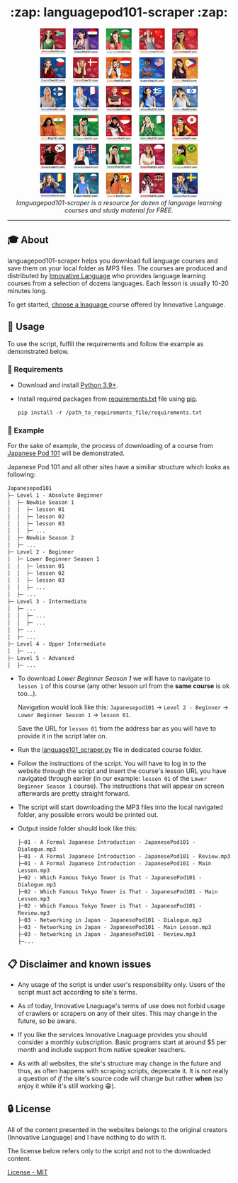 <h1 align="center">:zap: languagepod101-scraper	:zap:</h1>
<p align="center">
  <img src="readme\language_selection.jpg">
  <br>
  <i>languagepod101-scraper is a resource for dozen of language learning courses and study material for FREE.</i>
</p>
<hr>


##  :mortar_board: About
languagepod101-scraper helps you download full language courses and save them on your local folder as MP3 files.
The courses are produced and distributed by [Innovative Language](https://www.innovativelanguage.com/online-language-courses) who provides language learning courses from a selection of dozens languages. Each lesson is usually 10-20 minutes long.

To get started, [choose a lnaguage ](https://www.innovativelanguage.com/online-language-courses) course offered by Innovative Language.

##  :pushpin: Usage
To use the script, fulfill the requirements and follow the example as demonstrated below.

###  :electric_plug: Requirements

- Download and install [Python 3.9+](https://www.python.org/). 
- Install required packages from [requirements.txt](requirements.txt) file using [pip](https://packaging.python.org/tutorials/installing-packages/).

  ```
  pip install -r /path_to_requirements_file/requirements.txt
  ```

###  :bookmark_tabs: Example
For the sake of example, the process of downloading of a course from [Japanese Pod 101](https://www.japanesepod101.com/) will be demonstrated.

Japanese Pod 101 and all other sites have a similiar structure which looks as following:
  ```
  Japanesepod101
  ├─ Level 1 - Absolute Beginner
  │  ├─ Newbie Season 1
  │  │  ├─ lesson 01
  │  │  ├─ lesson 02
  │  │  ├─ lesson 03
  │  │  ├─ ...
  │  ├─ Newbie Season 2
  │  ├─ ...
  ├─ Level 2 - Beginner
  │  ├─ Lower Beginner Season 1
  │  │  ├─ lesson 01
  │  │  ├─ lesson 02
  │  │  ├─ lesson 03
  │  │  ├─ ...
  │  ├─ ...
  ├─ Level 3 - Intermediate
  │  ├─ ...
  │  │  ├─ ...
  │  │  ├─ ...
  │  ├─ ...
  │  ├─ ...
  ├─ Level 4 - Upper Intermediate
  │  ├─ ...
  ├─ Level 5 - Advanced
  │  ├─ ...
  ```
- To download *Lower Beginner Season 1* we will have to navigate to `lesson 1` of this course (any other lesson url from the **same course** is ok too...).

  Navigation would look like this: `Japanesepod101` -> `Level 2 - Beginner` -> `Lower Beginner Season 1`  -> `lesson 01`.
  
  Save the URL for `lesson 01` from the address bar as you will have to provide it in the script later on.

- Run the [language101_scraper.py](language101_scraper.py) file in dedicated course folder.

- Follow the instructions of the script. You will have to log in to the website through the script and insert the course's lesson URL you have navigated through earlier (in our example: `lesson 01` of the `Lower Beginner Season 1` course). The instructions that will appear on screen afterwards are pretty straight forward.

- The script will start downloading the MP3 files into the local navigated folder, any possible errors would be printed out.

- Output inside folder should look like this:
  ```
  ├─01 - A Formal Japanese Introduction - JapanesePod101 - Dialogue.mp3
  ├─01 - A Formal Japanese Introduction - JapanesePod101 - Review.mp3
  ├─01 - A Formal Japanese Introduction - JapanesePod101 - Main Lesson.mp3
  ├─02 - Which Famous Tokyo Tower is That - JapanesePod101 - Dialogue.mp3
  ├─02 - Which Famous Tokyo Tower is That - JapanesePod101 - Main Lesson.mp3
  ├─02 - Which Famous Tokyo Tower is That - JapanesePod101 - Review.mp3
  ├─03 - Networking in Japan - JapanesePod101 - Dialogue.mp3
  ├─03 - Networking in Japan - JapanesePod101 - Main Lesson.mp3
  ├─03 - Networking in Japan - JapanesePod101 - Review.mp3
  ├─...
  ```

##  :clipboard:	Disclaimer and known issues
- Any usage of the script is under user's responsibility only. Users of the script must act according to site's terms. 

- As of today, Innovative Lnaguage's terms of use does not forbid usage of crawlers or scrapers on any of their sites.
This may change in the future, so be aware. 

- If you like the services Innovative Lnaguage provides you should consider a monthly subscription. Basic programs start at around $5 per month and include support from native speaker teachers.

- As with all websites, the site's structure may change in the future and thus, as often happens with scraping scripts, deprecate it. It is not really a question of *if* the site's source code will change but rather **when** (so enjoy it while it's still working :grin:).

##  :lock: License

All of the content presented in the websites belongs to the original creators (Innovative Language) and I have nothing to do with it.

The license below refers only to the script and not to the downloaded content.

[License - MIT](LICENSE.md)